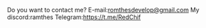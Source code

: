 Do you want to contact me?
E-mail:romthesdevelop@gmail.com
My discord:ramthes
Telegram:https://t.me/RedChif
